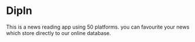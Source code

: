 # DipIn

This is a news reading app using 50 platforms. you can favourite your news which store directly to our online database.
